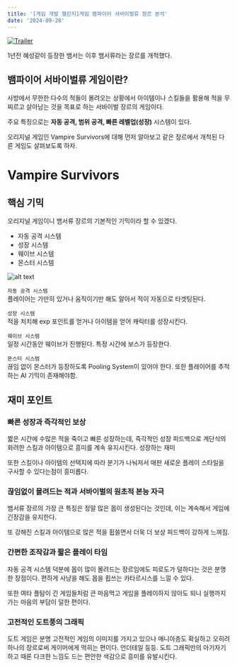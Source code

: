 ```yaml
---
title: '[게임 개발 챌린지]게임 뱀파이어 서바이벌류 장르 분석'
date: '2024-09-28'
---
```

[![Trailer](https://img.youtube.com/vi/6HXNxWbRgsg/0.jpg)](http://youtu.be/6HXNxWbRgsg)

1년전 혜성같이 등장한 뱀서는 이후 뱀서류라는 장르를 개척했다.

## 뱀파이어 서바이벌류 게임이란?
사방에서 무한한 다수의 적들이 몰려오는 상황에서 아이템이나 스킬들을 활용해 적을 무찌르고 살아남는 것을 목표로 하는 서바이벌 장르의 게임이다.

주요 특징으로는 __자동 공격, 범위 공격, 빠른 레벨업(성장)__ 시스템이 있다.

오리지널 게임인 Vampire Survivors에 대해 먼저 알아보고 같은 장르에서 개척된 다른 게임도 살펴보도록 하자.

# Vampire Survivors

## 핵심 기믹
오리지널 게임이니 뱀서류 장르의 기본적인 기믹이라 할 수 있겠다.

- 자동 공격 시스템
- 성장 시스템
- 웨이브 시스템
- 몬스터 시스템 

![alt text](vampire-vampire-survivors.gif)

`자동 공격 시스템`   
플레이어는 가만히 있거나 움직이기만 해도 알아서 적이 자동으로 타겟팅된다. 

`성장 시스템`  
적을 처치해 exp 포인트를 얻거나 아이템을 얻어 캐릭터를 성장시킨다. 

`웨이브 시스템`  
일정 시간동안 웨이브가 진행된다. 특정 시간에 보스가 등장한다.
 
`몬스터 시스템`  
끊임 없이 몬스터가 등장하도록 Pooling System이 있어야 한다. 또한 플레이어를 추적하는 AI 기믹이 존재해야함.

## 재미 포인트
### 빠른 성장과 즉각적인 보상

짧은 시간에 수많은 적을 죽이고 빠른 성장하는데, 즉각적인 성장 피드백으로 계단식의 화려한 스킬과 아이템으로 흥미를 계속 유지시킨다. 성장하는 재미

또한 스킬이나 아이템의 선택지에 따라 분기가 나눠저서 매판 새로운 플레이 스타일을 구사할 수 있다는점이 흥미롭다.

### 끊임없이 몰려드는 적과 서바이벌의 원초적 본능 자극
뱀서류 장르의 가장 큰 특징은 정말 많은 몹이 생성된다는 것인데, 이는 계속해서 게임에 긴장감을 유지한다. 

또 강해진 스킬과 아이템으로 많은 적을 휩쓸면서 더욱 더 보상 피드백이 강하게 느껴짐.

### 간편한 조작감과 짧은 플레이 타임
자동 공격 시스템 덕분에 몹이 많이 몰려드는 장르임에도 피로도가 덜하다는 것은 분명한 장점이다. 편하게 사냥을 해도 몹을 휩쓰는 카타르시스를 느낄 수 있다.

또한 여타 플탐이 긴 게임들처럼 큰 마음먹고 게임을 플레이하지 않아도 되니 실행까지 가는 마음의 부담이 덜한 편이다.

### 고전적인 도트풍의 그래픽
도트 게임은 분명 고전적인 게임의 이미지를 가지고 있으나 매니아층도 확실하고 오히려 하나의 장르로써 게이머에게 먹히는 편이다. 언더테일 등등. 도트 그래픽만의 아기자기하고 때론 다크한 느낌도 드는 편안한 색감으로 흥미를 유발시킨다.  